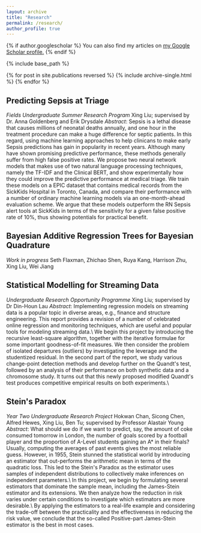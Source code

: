 ```yaml
---
layout: archive
title: "Research"
permalink: /research/
author_profile: true
---
```


{% if author.googlescholar %}
  You can also find my articles on <u><a href="{{author.googlescholar}}">my Google Scholar profile</a>.</u>
{% endif %}

{% include base_path %}

{% for post in site.publications reversed %}
  {% include archive-single.html %}
{% endfor %}

## Predicting Sepsis at Triage
_Fields Undergraduate Summer Research Program_
Xing Liu; supervised by Dr. Anna Goldenberg and Erik Drysdale
_Abstract_: Sepsis is a lethal disease that causes millions of neonatal deaths annually, and one hour in the treatment procedure can make a huge difference for septic patients. In this regard, using machine learning approaches to help clinicans to make early Sepsis predictions has gain in popularity in recent years. Although many have shown promising predictive performance, these methods generally suffer from high false positive rates. We propose two neural network models that makes use of two natural language processing techniques, namely the TF-IDF and the Clinical BERT, and show experimentally how they could improve the predictive performance at medical triage. We train these models on a EPIC dataset that contains medical records from the SickKids Hospital in Toronto, Canada, and compare their performance with a number of ordinary machine learning models via an one-month-ahead evaluation scheme. We argue that these models outperform the RN Sepsis alert tools at SickKids in terms of the sensitivity for a given false positive rate of 10\%, thus showing potentials for practical benefit.


## Bayesian Additive Regression Trees for Bayesian Quadrature
_Work in progress_
Seth Flaxman, Zhichao Shen, Ruya Kang, Harrison Zhu, Xing Liu, Wei Jiang


## Statistical Modelling for Streaming Data
_Undergraduate Research Opportunity Programme_
Xing Liu; supervised by Dr Din-Houn Lau
_Abstract_: Implementing regression models on streaming data is a popular topic in diverse areas, e.g., finance and structure engineering. This report provides a revision of a number of celebrated online regression and monitoring techniques, which are useful and popular tools for modeling streaming data.\\
We begin this project by introducing the recursive least-square algorithm, together with the iterative formulae for some important goodness-of-fit measures. We then consider the problem of isolated departures (outliers) by investigating the leverage and the studentized residual. In the second part of the report, we study various change-point detection methods and develop further on the Quandt's test, followed by an analysis of their performance on both synthetic data and a chromosome study. It turns out that this newly proposed modified Quandt's test produces competitive empirical results on both experiments.\\


## Stein's Paradox
_Year Two Undergraduate Research Project_
Hokwan Chan, Sicong Chen, Alfred Hewes, Xing Liu, Ben Tu; supervised by Professor Alastair Young
_Abstract_: What should we do if we want to predict, say, the amount of coke consumed tomorrow in London, the number of goals scored by a football player and the  proportion of A-Level students gaining an A* in their finals? Usually, computing the averages of past events gives the most reliable guess. However, in 1955, Stein stunned the statistical world by introducing an estimator that out-performs the arithmetic mean in terms of the quadratic loss. This led to the Stein's Paradox as the estimator uses samples of independent distributions to collectively make inferences on independent parameters.\\
In this project, we begin by formulating several estimators that dominate the sample mean, including the James-Stein estimator and its extensions. We then analyze how the reduction in risk varies under certain conditions to investigate which estimators are more desirable.\\
By applying the estimators to a real-life example and considering the trade-off between the practicality and the effectiveness in reducing the risk value, we conclude that the so-called Positive-part James-Stein estimator is the best in most cases.
